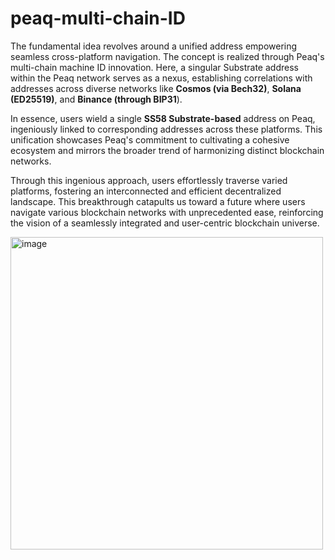 # peaq-multi-chain-ID
The fundamental idea revolves around a unified address empowering seamless cross-platform navigation. The concept is realized through Peaq's multi-chain machine ID innovation. Here, a singular Substrate address within the Peaq network serves as a nexus, establishing correlations with addresses across diverse networks like **Cosmos (via Bech32)**, **Solana (ED25519)**, and **Binance (through BIP31**).

In essence, users wield a single **SS58 Substrate-based** address on Peaq, ingeniously linked to corresponding addresses across these platforms. This unification showcases Peaq's commitment to cultivating a cohesive ecosystem and mirrors the broader trend of harmonizing distinct blockchain networks.

Through this ingenious approach, users effortlessly traverse varied platforms, fostering an interconnected and efficient decentralized landscape. This breakthrough catapults us toward a future where users navigate various blockchain networks with unprecedented ease, reinforcing the vision of a seamlessly integrated and user-centric blockchain universe.

<img width="500" alt="image" src="https://github.com/peaqnetwork/peaq-multi-chain-ID/assets/101552881/9eadb020-39d7-4ee4-abbc-33e7529652ec">
